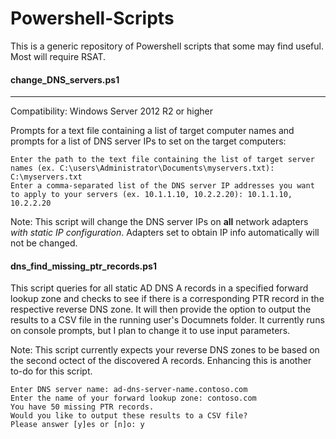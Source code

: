 # Powershell-Scripts
This is a generic repository of Powershell scripts that some may find useful. Most will require RSAT.

#### change_DNS_servers.ps1
------

Compatibility: Windows Server 2012 R2 or higher

Prompts for a text file containing a list of target computer names and prompts for a list of DNS server IPs to set on the target computers:
```
Enter the path to the text file containing the list of target server names (ex. C:\users\Administrator\Documents\myservers.txt): C:\myservers.txt
Enter a comma-separated list of the DNS server IP addresses you want to apply to your servers (ex. 10.1.1.10, 10.2.2.20): 10.1.1.10, 10.2.2.20
```
Note: This script will change the DNS server IPs on __all__ network adapters *with static IP configuration*. Adapters set to obtain IP info automatically will not be changed.

#### dns_find_missing_ptr_records.ps1

This script queries for all static AD DNS A records in a specified forward lookup zone and checks to see if there is a corresponding PTR record in the respective reverse DNS zone. It will then provide the option to output the results to a CSV file in the running user's Documnets folder. It currently runs on console prompts, but I plan to change it to use input parameters.

Note: This script currently expects your reverse DNS zones to be based on the second octect of the discovered A records. Enhancing this is another to-do for this script.

```
Enter DNS server name: ad-dns-server-name.contoso.com
Enter the name of your forward lookup zone: contoso.com
You have 50 missing PTR records.
Would you like to output these results to a CSV file?
Please answer [y]es or [n]o: y
```

